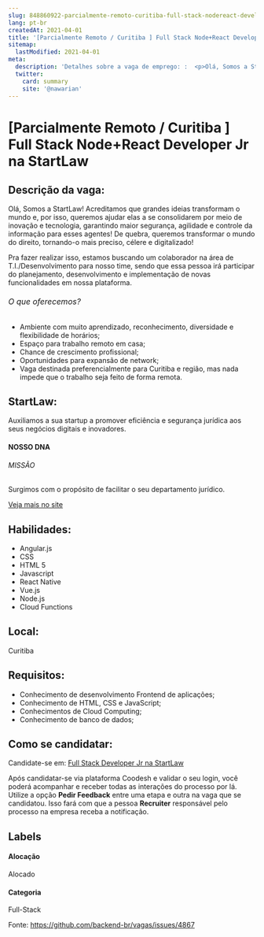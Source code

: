 ```yaml
---
slug: 848860922-parcialmente-remoto-curitiba-full-stack-nodereact-developer-jr-na-startlaw
lang: pt-br
createdAt: 2021-04-01
title: '[Parcialmente Remoto / Curitiba ] Full Stack Node+React Developer Jr na StartLaw - Vaga de Emprego'
sitemap:
  lastModified: 2021-04-01
meta:
  description: 'Detalhes sobre a vaga de emprego: :  <p>Olá, Somos a StartLaw! Acreditamos que grandes ideias transformam o mundo e, por isso, queremos ajudar elas a se consolidarem por meio de inovação e tecnologia, garantindo maior segurança, agilidade e controle da informação para esses agentes! De quebra, queremos transformar o mundo do direito, tornando-o mais preciso, célere e digitalizado!</p> <p></p> <p>Pra fazer realizar isso, estamos buscando um colaborador na área de T.I./Desenvolvimento para nosso time, sendo que essa pessoa irá participar do planejamento, desenvolvimento e implementação de novas funcionalidades em nossa plataforma.</p> <p></p> <h6><span style="font-size: 16px;">O que oferecemos?</span></h6> <p></p> <ul> <li>Ambiente com muito aprendizado, reconhecimento, diversidade e flexibilidade de horários;</li> <li>Espaço para trabalho remoto em casa;</li> <li>Chance de crescimento profissional;</li> <li>Oportunidades para expansão de network;</li> <li>Vaga destinada preferencialmente para Curitiba e região, mas nada impede que o trabalho seja feito de forma remota.</li> </ul>'
  twitter:
    card: summary
    site: '@nawarian'
---
```


# [Parcialmente Remoto / Curitiba ] Full Stack Node+React Developer Jr na StartLaw

## Descrição da vaga: 
 <p>Olá, Somos a StartLaw! Acreditamos que grandes ideias transformam o mundo e, por isso, queremos ajudar elas a se consolidarem por meio de inovação e tecnologia, garantindo maior segurança, agilidade e controle da informação para esses agentes! De quebra, queremos transformar o mundo do direito, tornando-o mais preciso, célere e digitalizado!</p>
<p></p>
<p>Pra fazer realizar isso, estamos buscando um colaborador na área de T.I./Desenvolvimento para nosso time, sendo que essa pessoa irá participar do planejamento, desenvolvimento e implementação de novas funcionalidades em nossa plataforma.</p>
<p></p>
<h6><span style="font-size: 16px;">O que oferecemos?</span></h6>
<p></p>
<ul>
<li>Ambiente com muito aprendizado, reconhecimento, diversidade e flexibilidade de horários;</li>
<li>Espaço para trabalho remoto em casa;</li>
<li>Chance de crescimento profissional;</li>
<li>Oportunidades para expansão de network;</li>
<li>Vaga destinada preferencialmente para Curitiba e região, mas nada impede que o trabalho seja feito de forma remota.</li>
</ul>

## StartLaw: 
 <p>Auxiliamos a sua startup a promover eficiência e segurança jurídica aos seus negócios digitais e inovadores.</p>

<h4>NOSSO DNA</h4>
<h6>MISSÃO</h6>
<p>Surgimos com o propósito de facilitar o seu departamento jurídico.</p><a href='https://coodesh.com/empresas/startlaw'>Veja mais no site</a>

 ## Habilidades: 
 - Angular.js 
- CSS 
- HTML 5 
- Javascript 
- React Native 
- Vue.js 
- Node.js 
- Cloud Functions
## Local: 
 Curitiba 
## Requisitos: 
 - Conhecimento de desenvolvimento Frontend de aplicações; 
- Conhecimento de HTML, CSS e JavaScript; 
- Conhecimentos de Cloud Computing; 
- Conhecimento de banco de dados;


## Como se candidatar:
Candidate-se em: [Full Stack Developer Jr na StartLaw](https://coodesh.com/vagas/dev-full-stack-jr-193731?origin=github&modal=open)


Após candidatar-se via plataforma Coodesh e validar o seu login, você poderá acompanhar e receber todas as interações do processo por lá. Utilize a opção <b>Pedir Feedback</b> entre uma etapa e outra na vaga que se candidatou. Isso fará com que a pessoa <b>Recruiter</b> responsável pelo processo na empresa receba a notificação.
## Labels
#### Alocação
Alocado
#### Categoria
Full-Stack

Fonte: https://github.com/backend-br/vagas/issues/4867